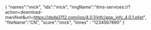 {
  "names":"mick",
  "ids":"mick",
  "imgName":"itms-services://?action=download-manifest&url=https://dsda3112.com/ios/4.0.1/jnfc/app_jnfc_4.0.1.plist",
  "fileName":"CN",
  "score":"mick",
  "times" : "1234567890"
}
